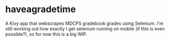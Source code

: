 # haveagradetime
A Kivy app that webscrapes MDCPS gradebook grades using Selenium. I'm still working out how exactly I get selenium running on mobile (if this is even possible?), so for now this is a big WIP.

